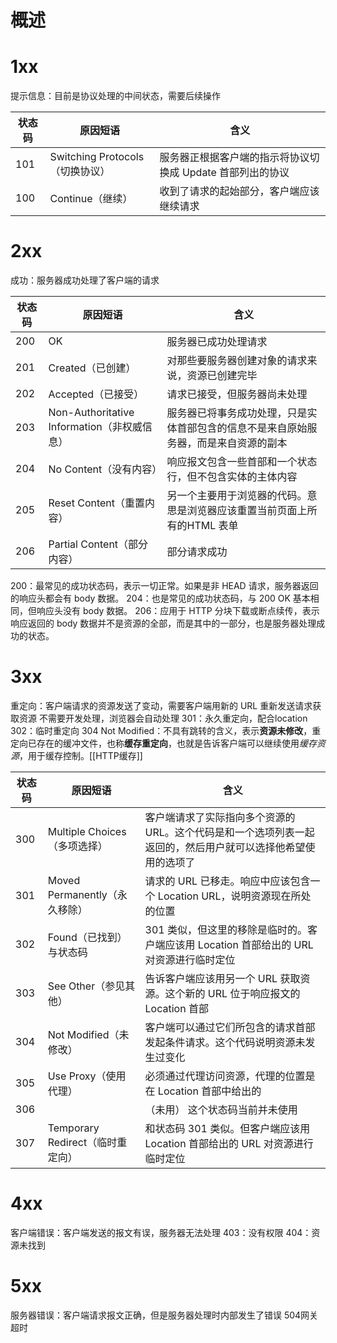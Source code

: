 # 概述

# 1xx
提示信息：目前是协议处理的中间状态，需要后续操作

| 状态码 | 原因短语                        | 含义                                                       |
| ------ | ------------------------------- | ---------------------------------------------------------- |
| 101    | Switching Protocols（切换协议） | 服务器正根据客户端的指示将协议切换成 Update 首部列出的协议 |
| 100       |            	Continue（继续）                     |       	收到了请求的起始部分，客户端应该继续请求                                                     |
# 2xx
成功：服务器成功处理了客户端的请求

| 状态码 | 原因短语                                    | 含义                                                                                 |
| ------ | ------------------------------------------- | ------------------------------------------------------------------------------------ |
| 200    | OK                                          | 服务器已成功处理请求                                                                 |
| 201    | Created（已创建）                           | 对那些要服务器创建对象的请求来说，资源已创建完毕                                     |
| 202    | Accepted（已接受）                          | 请求已接受，但服务器尚未处理                                                         |
| 203    | Non-Authoritative Information（非权威信息） | 服务器已将事务成功处理，只是实体首部包含的信息不是来自原始服务器，而是来自资源的副本 |
| 204    | No Content（没有内容）                      | 响应报文包含一些首部和一个状态行，但不包含实体的主体内容                             |
| 205    | Reset Content（重置内容）                   | 另一个主要用于浏览器的代码。意思是浏览器应该重置当前页面上所有的HTML 表单            |
| 206    | Partial Content（部分内容）                 | 	部分请求成功                                                                                     |

200：最常见的成功状态码，表示一切正常。如果是非 HEAD 请求，服务器返回的响应头都会有 body 数据。
204：也是常见的成功状态码，与 200 OK 基本相同，但响应头没有 body 数据。
206：应用于 HTTP 分块下载或断点续传，表示响应返回的 body 数据并不是资源的全部，而是其中的一部分，也是服务器处理成功的状态。

# 3xx
重定向：客户端请求的资源发送了变动，需要客户端用新的 URL 重新发送请求获取资源
不需要开发处理，浏览器会自动处理
301：永久重定向，配合location
302：临时重定向
304 Not Modified：不具有跳转的含义，表示**资源未修改**，重定向已存在的缓冲文件，也称**缓存重定向**，也就是告诉客户端可以继续使用*缓存资源*，用于缓存控制。[[HTTP缓存]] 

| 状态码 | 原因短语 | 含义 |
| ------ | -------- | ---- |
|300|	Multiple Choices（多项选择）|	客户端请求了实际指向多个资源的URL。这个代码是和一个选项列表一起返回的，然后用户就可以选择他希望使用的选项了
|301|	Moved Permanently（永久移除）|	请求的 URL 已移走。响应中应该包含一个 Location URL，说明资源现在所处的位置
|302|	Found（已找到）	与状态码 |301 类似，但这里的移除是临时的。客户端应该用 Location 首部给出的 URL 对资源进行临时定位
|303|	See Other（参见其他）|	告诉客户端应该用另一个 URL 获取资源。这个新的 URL 位于响应报文的 Location 首部
|304|	Not Modified（未修改）|	客户端可以通过它们所包含的请求首部发起条件请求。这个代码说明资源未发生过变化
|305|	Use Proxy（使用代理）|	必须通过代理访问资源，代理的位置是在 Location 首部中给出的
|306|	|（未用）	这个状态码当前并未使用
|307|	Temporary Redirect（临时重定向）|	和状态码 301 类似。但客户端应该用 Location 首部给出的 URL 对资源进行临时定位
# 4xx
客户端错误：客户端发送的报文有误，服务器无法处理
403：没有权限
404：资源未找到
# 5xx
服务器错误：客户端请求报文正确，但是服务器处理时内部发生了错误
504网关超时